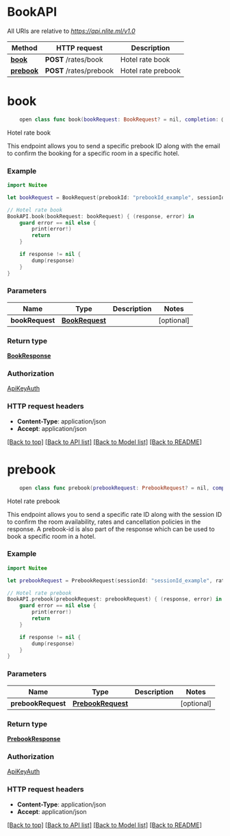 # BookAPI

All URIs are relative to *https://api.nlite.ml/v1.0*

Method | HTTP request | Description
------------- | ------------- | -------------
[**book**](BookAPI.md#book) | **POST** /rates/book | Hotel rate book
[**prebook**](BookAPI.md#prebook) | **POST** /rates/prebook | Hotel rate prebook


# **book**
```swift
    open class func book(bookRequest: BookRequest? = nil, completion: @escaping (_ data: BookResponse?, _ error: Error?) -> Void)
```

Hotel rate book

This endpoint allows you to send a specific prebook ID along with the email to confirm the booking for a specific room in a specific hotel.

### Example
```swift
import Nuitee

let bookRequest = BookRequest(prebookId: "prebookId_example", sessionId: "sessionId_example", guestInfo: BookRequestGuestInfo(guestFirstName: "guestFirstName_example", guestLastName: "guestLastName_example", guestEmail: "guestEmail_example"), rateId: "rateId_example") // BookRequest |  (optional)

// Hotel rate book
BookAPI.book(bookRequest: bookRequest) { (response, error) in
    guard error == nil else {
        print(error!)
        return
    }

    if response != nil {
        dump(response)
    }
}
```

### Parameters

Name | Type | Description  | Notes
------------- | ------------- | ------------- | -------------
 **bookRequest** | [**BookRequest**](BookRequest.md) |  | [optional] 

### Return type

[**BookResponse**](BookResponse.md)

### Authorization

[ApiKeyAuth](../README.md#ApiKeyAuth)

### HTTP request headers

 - **Content-Type**: application/json
 - **Accept**: application/json

[[Back to top]](#) [[Back to API list]](../README.md#documentation-for-api-endpoints) [[Back to Model list]](../README.md#documentation-for-models) [[Back to README]](../README.md)

# **prebook**
```swift
    open class func prebook(prebookRequest: PrebookRequest? = nil, completion: @escaping (_ data: PrebookResponse?, _ error: Error?) -> Void)
```

Hotel rate prebook

This endpoint allows you to send a specific rate ID along with the session ID to confirm the room availability, rates and cancellation policies in the response. A prebook-id is also part of the response which can be used to book a specific room in a hotel. 

### Example
```swift
import Nuitee

let prebookRequest = PrebookRequest(sessionId: "sessionId_example", rateId: "rateId_example") // PrebookRequest |  (optional)

// Hotel rate prebook
BookAPI.prebook(prebookRequest: prebookRequest) { (response, error) in
    guard error == nil else {
        print(error!)
        return
    }

    if response != nil {
        dump(response)
    }
}
```

### Parameters

Name | Type | Description  | Notes
------------- | ------------- | ------------- | -------------
 **prebookRequest** | [**PrebookRequest**](PrebookRequest.md) |  | [optional] 

### Return type

[**PrebookResponse**](PrebookResponse.md)

### Authorization

[ApiKeyAuth](../README.md#ApiKeyAuth)

### HTTP request headers

 - **Content-Type**: application/json
 - **Accept**: application/json

[[Back to top]](#) [[Back to API list]](../README.md#documentation-for-api-endpoints) [[Back to Model list]](../README.md#documentation-for-models) [[Back to README]](../README.md)

